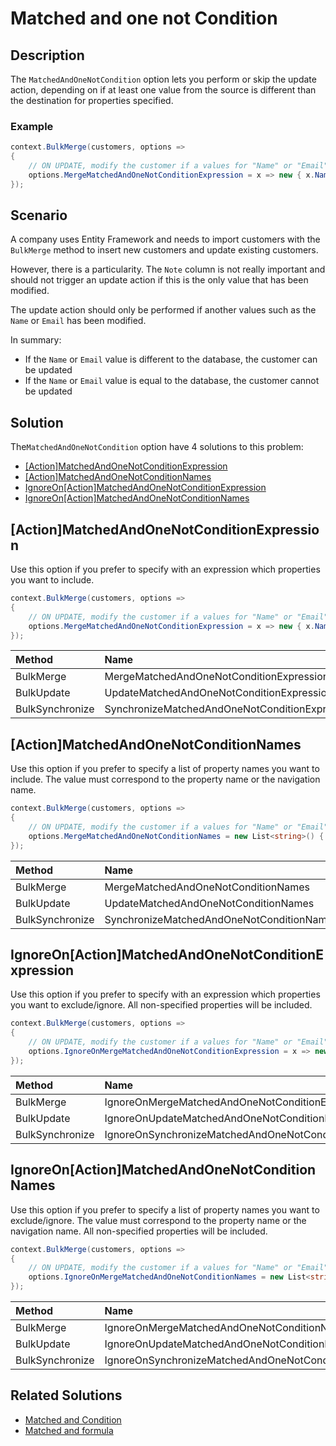 # Matched and one not Condition

## Description

The `MatchedAndOneNotCondition` option lets you perform or skip the update action, depending on if at least one value from the source is different than the destination for properties specified.

### Example

```csharp
context.BulkMerge(customers, options => 
{
	// ON UPDATE, modify the customer if a values for "Name" or "Email" is different
	options.MergeMatchedAndOneNotConditionExpression = x => new { x.Name, x.Email };
});

```

## Scenario

A company uses Entity Framework and needs to import customers with the `BulkMerge` method to insert new customers and update existing customers.

However, there is a particularity. The `Note` column is not really important and should not trigger an update action if this is the only value that has been modified.

The update action should only be performed if another values such as the `Name` or `Email` has been modified.

In summary:

- If the `Name` or `Email` value is different to the database, the customer can be updated
- If the `Name` or `Email` value is equal to the database, the customer cannot be updated

## Solution

The`MatchedAndOneNotCondition` option have 4 solutions to this problem:

- [[Action]MatchedAndOneNotConditionExpression](#actionmatchedandonenotconditionexpression)
- [[Action]MatchedAndOneNotConditionNames](#actionmatchedandonenotconditionnames)
- [IgnoreOn[Action]MatchedAndOneNotConditionExpression](#ignoreonactionmatchedandonenotconditionexpression)
- [IgnoreOn[Action]MatchedAndOneNotConditionNames](#ignoreonactionmatchedandonenotconditionnames)

## [Action]MatchedAndOneNotConditionExpression

Use this option if you prefer to specify with an expression which properties you want to include.

```csharp
context.BulkMerge(customers, options => 
{
	// ON UPDATE, modify the customer if a values for "Name" or "Email" is different
	options.MergeMatchedAndOneNotConditionExpression = x => new { x.Name, x.Email };
});
```

| Method 		  | Name                                     	   | Try it |
|:----------------|:-----------------------------------------------|--------|
| BulkMerge 	  | MergeMatchedAndOneNotConditionExpression 	   | [Fiddle](https://dotnetfiddle.net/LQZuak) |
| BulkUpdate 	  | UpdateMatchedAndOneNotConditionExpression	   | [Fiddle](https://dotnetfiddle.net/noelqT) |
| BulkSynchronize | SynchronizeMatchedAndOneNotConditionExpression | [Fiddle](https://dotnetfiddle.net/F7nbwA) |

## [Action]MatchedAndOneNotConditionNames

Use this option if you prefer to specify a list of property names you want to include. The value must correspond to the property name or the navigation name.

```csharp
context.BulkMerge(customers, options => 
{
	// ON UPDATE, modify the customer if a values for "Name" or "Email" is different
	options.MergeMatchedAndOneNotConditionNames = new List<string>() { nameof(Customer.Name), nameof(Customer.Email) };
});
```

| Method 		  | Name                                      | Try it |
|:----------------|:------------------------------------------|--------|
| BulkMerge 	  | MergeMatchedAndOneNotConditionNames		  | [Fiddle](https://dotnetfiddle.net/GFjZI3) |
| BulkUpdate 	  | UpdateMatchedAndOneNotConditionNames  	  | [Fiddle](https://dotnetfiddle.net/lq50C0) |
| BulkSynchronize | SynchronizeMatchedAndOneNotConditionNames | [Fiddle](https://dotnetfiddle.net/YYN2uZ) |

## IgnoreOn[Action]MatchedAndOneNotConditionExpression

Use this option if you prefer to specify with an expression which properties you want to exclude/ignore. All non-specified properties will be included.

```csharp
context.BulkMerge(customers, options => 
{
	// ON UPDATE, modify the customer if a values for "Name" or "Email" is different (by excluding other properties)
	options.IgnoreOnMergeMatchedAndOneNotConditionExpression = x => new { x.Note };
});
```

| Method 		  | Name                                       		 	   | Try it |
|:----------------|:-------------------------------------------------------|--------|
| BulkMerge 	  | IgnoreOnMergeMatchedAndOneNotConditionExpression 	   | [Fiddle](https://dotnetfiddle.net/XqgHKo) |
| BulkUpdate 	  | IgnoreOnUpdateMatchedAndOneNotConditionExpression  	   | [Fiddle](https://dotnetfiddle.net/65T8kP) |
| BulkSynchronize | IgnoreOnSynchronizeMatchedAndOneNotConditionExpression | [Fiddle](https://dotnetfiddle.net/zGSrJR) |

## IgnoreOn[Action]MatchedAndOneNotConditionNames

Use this option if you prefer to specify a list of property names you want to exclude/ignore. The value must correspond to the property name or the navigation name. All non-specified properties will be included.

```csharp
context.BulkMerge(customers, options => 
{
	// ON UPDATE, modify the customer if a values for "Name" or "Email" is different (by excluding other properties)
	options.IgnoreOnMergeMatchedAndOneNotConditionNames = new List<string>() { nameof(Customer.Note) };
});
```

| Method 		  | Name                                       		  | Try it |
|:----------------|:--------------------------------------------------|--------|
| BulkMerge 	  | IgnoreOnMergeMatchedAndOneNotConditionNames		  | [Fiddle](https://dotnetfiddle.net/aSiWOu) |
| BulkUpdate 	  | IgnoreOnUpdateMatchedAndOneNotConditionNames  	  | [Fiddle](https://dotnetfiddle.net/4FZyj5) |
| BulkSynchronize | IgnoreOnSynchronizeMatchedAndOneNotConditionNames | [Fiddle](https://dotnetfiddle.net/03ayTe) |


## Related Solutions

- [Matched and Condition](doc-v2/matched-and-condition.md)
- [Matched and formula](doc-v2/matched-and-formula.md)